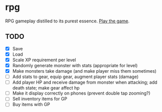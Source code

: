 # rpg

RPG gameplay distilled to its purest essence. [Play the game](https://centaurreader.com/rpg).

## TODO
- [x] Save
- [x] Load
- [x] Scale XP requirement per level
- [x] Randomly generate monster with stats (appropriate for level)
- [x] Make monsters take damage (and make player miss them sometimes)
- [ ] Add stats to gear, equip gear, augment player stats (damage)
- [ ] Add player HP and receive damage from monster when attacking; add death state; make gear affect hp
- [ ] Make it display correctly on phones (prevent double tap zooming?)
- [ ] Sell inventory items for GP
- [ ] Buy items with GP
